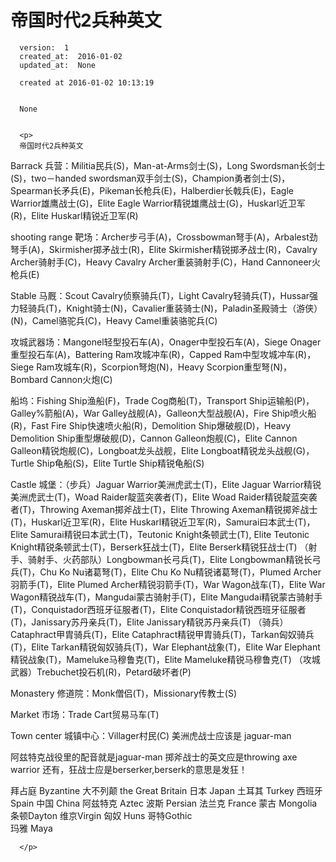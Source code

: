 
  # 帝国时代2兵种英文

      version:  1
      created_at:  2016-01-02
      updated_at:  None

      created at 2016-01-02 10:13:19 


      None


      <p>
      帝国时代2兵种英文

Barrack
兵营：Militia民兵(S)，Man-at-Arms剑士(S)，Long Swordsman长剑士(S)，two－handed
swordsman双手剑士(S)，Champion勇者剑士(S)，Spearman长矛兵(E)，Pikeman长枪兵(E)，Halberdier长戟兵(E)，Eagle
Warrior雄鹰战士(G)，Elite Eagle Warrior精锐雄鹰战士(G)，Huskarl近卫军(R)，Elite Huskarl精锐近卫军(R)

shooting range
靶场：Archer步弓手(A)，Crossbowman弩手(A)，Arbalest劲弩手(A)，Skirmisher掷矛战士(R)，Elite
Skirmisher精锐掷矛战士(R)，Cavalry Archer骑射手(C)，Heavy Cavalry Archer重装骑射手(C)，Hand
Cannoneer火枪兵(E)

Stable
马厩：Scout Cavalry侦察骑兵(T)，Light
Cavalry轻骑兵(T)，Hussar强力轻骑兵(T)，Knight骑士(N)，Cavalier重装骑士(N)，Paladin圣殿骑士（游侠）(N)，Camel骆驼兵(C)，Heavy
Camel重装骆驼兵(C)

攻城武器场：Mangonel轻型投石车(A)，Onager中型投石车(A)，Siege Onager重型投石车(A)，Battering
Ram攻城冲车(R)，Capped Ram中型攻城冲车(R)，Siege Ram攻城车(R)，Scorpion弩炮(N)，Heavy
Scorpion重型弩(N)，Bombard Cannon火炮(C)

船坞：Fishing Ship渔船(F)，Trade Cog商船(T)，Transport Ship运输船(P)，Galley%箭船(A)，War
Galley战舰(A)，Galleon大型战舰(A)，Fire Ship喷火船(R)，Fast Fire Ship快速喷火船(R)，Demolition
Ship爆破舰(D)，Heavy Demolition Ship重型爆破舰(D)，Cannon Galleon炮舰(C)，Elite Cannon
Galleon精锐炮舰(C)，Longboat龙头战舰，Elite Longboat精锐龙头战舰(G)，Turtle Ship龟船(S)，Elite
Turtle Ship精锐龟船(S)

Castle
城堡：（步兵）Jaguar Warrior美洲虎武士(T)，Elite Jaguar Warrior精锐美洲虎武士(T)，Woad
Raider靛蓝突袭者(T)，Elite Woad Raider精锐靛蓝突袭者(T)，Throwing Axeman掷斧战士(T)，Elite Throwing
Axeman精锐掷斧战士(T)，Huskarl近卫军(R)，Elite Huskarl精锐近卫军(R)，Samurai曰本武士(T)，Elite
Samurai精锐曰本武士(T)，Teutonic Knight条顿武士(T), Elite Teutonic
Knight精锐条顿武士(T)，Berserk狂战士(T)，Elite Berserk精锐狂战士(T)
（射手、骑射手、火药部队）Longbowman长弓兵(T)，Elite Longbowman精锐长弓兵(T)，Chu Ko
Nu诸葛弩(T)，Elite Chu Ko Nu精锐诸葛弩(T)，Plumed Archer羽箭手(T)，Elite Plumed
Archer精锐羽箭手(T)，War Wagon战车(T)，Elite War
Wagon精锐战车(T)，Mangudai蒙古骑射手(T)，Elite
Mangudai精锐蒙古骑射手(T)，Conquistador西班牙征服者(T)，Elite
Conquistador精锐西班牙征服者(T)，Janissary苏丹亲兵(T)，Elite Janissary精锐苏丹亲兵(T)
（骑兵）Cataphract甲胄骑兵(T)，Elite
Cataphract精锐甲胄骑兵(T)，Tarkan匈奴骑兵(T)，Elite Tarkan精锐匈奴骑兵(T)，War
Elephant战象(T)，Elite War Elephant精锐战象(T)，Mameluke马穆鲁克(T)，Elite
Mameluke精锐马穆鲁克(T)
（攻城武器）Trebuchet投石机(R)，Petard破坏者(P)

Monastery
修道院：Monk僧侣(T)，Missionary传教士(S)

Market
市场：Trade Cart贸易马车(T)

Town center
城镇中心：Villager村民(C)
美洲虎战士应该是
jaguar-man

阿兹特克战役里的配音就是jaguar-man
掷斧战士的英文应是throwing axe warrior
还有，狂战士应是berserker,berserk的意思是发狂！


拜占庭 Byzantine
大不列颠 the Great Britain
日本 Japan
土耳其 Turkey
西班牙 Spain
中国 China
阿兹特克 Aztec
波斯 Persian
法兰克 France 
蒙古 Mongolia
条顿Dayton 
维京Virgin 
匈奴 Huns 
哥特Gothic  
玛雅 Maya

      </p>

  